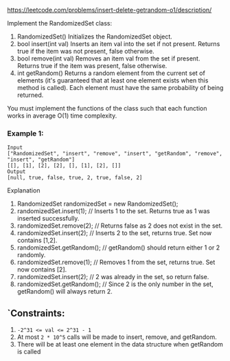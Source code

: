 https://leetcode.com/problems/insert-delete-getrandom-o1/description/

Implement the RandomizedSet class:

1. RandomizedSet() Initializes the RandomizedSet object.
1. bool insert(int val) Inserts an item val into the set if not present. Returns true if the item was not present, false otherwise.
1. bool remove(int val) Removes an item val from the set if present. Returns true if the item was present, false otherwise.
1. int getRandom() Returns a random element from the current set of elements (it's guaranteed that at least one element exists when this method is called). Each element must have the same probability of being returned.

You must implement the functions of the class such that each function works in average O(1) time complexity.

### Example 1:
```text
Input
["RandomizedSet", "insert", "remove", "insert", "getRandom", "remove", "insert", "getRandom"]
[[], [1], [2], [2], [], [1], [2], []]
Output
[null, true, false, true, 2, true, false, 2]
```

Explanation
1. RandomizedSet randomizedSet = new RandomizedSet();
1. randomizedSet.insert(1); // Inserts 1 to the set. Returns true as 1 was inserted successfully.
1. randomizedSet.remove(2); // Returns false as 2 does not exist in the set.
1. randomizedSet.insert(2); // Inserts 2 to the set, returns true. Set now contains [1,2].
1. randomizedSet.getRandom(); // getRandom() should return either 1 or 2 randomly.
1. randomizedSet.remove(1); // Removes 1 from the set, returns true. Set now contains [2].
1. randomizedSet.insert(2); // 2 was already in the set, so return false.
1. randomizedSet.getRandom(); // Since 2 is the only number in the set, getRandom() will always return 2.


## `Constraints:

1. `-2^31 <= val <= 2^31 - 1`
1. At most `2 * 10^5` calls will be made to insert, remove, and getRandom.
1. There will be at least one element in the data structure when getRandom is called
